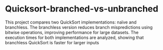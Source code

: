 # Quicksort-branched-vs-unbranched
 This project compares two QuickSort implementations: naïve and branchless. The branchless version reduces branch mispredictions using bitwise operations, improving performance for large datasets. The execution times for both implementations are analyzed, showing that branchless QuickSort is faster for larger inputs
